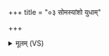 +++
title = "०३ सोमस्यांशो युधाम्"

+++
<details><summary>मूलम् (VS)</summary>

सोम॑स्यांशो युधां प॒तेऽनू॑नो॒ नाम॒ वा अ॑सि। अनू॑नं दर्श मा कृधि प्र॒जया॑ च॒ धने॑न च ॥
</details>